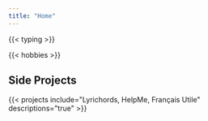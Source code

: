 ```yaml
---
title: "Home"
---
```


{{< typing >}}

{{< hobbies >}}

## Side Projects

{{< projects include="Lyrichords, HelpMe, Français Utile" descriptions="true" >}}
